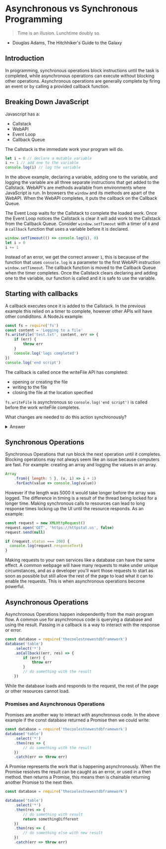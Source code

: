 # Asynchronous vs Synchronous Programming

> Time is an illusion. Lunchtime doubly so.
- Douglas Adams, The Hitchhiker's Guide to the Galaxy

## Introduction

In programming, synchronous operations block instructions until the task is completed, while asynchronous operations can execute without blocking other operations. Asynchronous operations are generally complete by firing an event or by calling a provided callback function.

## Breaking Down JavaScript

Javascript has a:
- Callstack
- WebAPI
- Event Loop
- Callback Queue

The Callstack is the immediate work your program will do.

```js
let i = 0 // declare a mutable variable
i += 1 // add one to the variable
console.log(i) // log the variable
```

In the above example, declaring a variable, adding one to the variable, and logging the variable are all three separate instructions that get added to the Callstack.
WebAPI's are methods available from environments where JavaScript is run. In browsers the `window` and its methods are apart of the WebAPI. When the WebAPI completes, it puts the callback on the Callback Queue. 

The Event Loop waits for the Callstack to complete the loaded work. Once the Event Loop notices the Callstack is clear it will add work to the Callstack from the Callback Queue.
Consider `window.setTimeout` with a timer of `0` and a `callback` function that uses a variable before it is declared.

```js
window.setTimeout(() => console.log(i), 0)
let i = 0 
i += 1
```

Instead of an error, we get the correct answer `1`, this is because of the function that uses `console.log` is a parameter to the first WebAPI instruction `window.setTimeout`. The callback function is moved to the Callback Queue when the timer completes. Once the Callstack clears declaring and adding one to the variable, our function is called and it is safe to use the variable.

## Starting with callbacks

A callback executes once it is added to the Callstack. In the previous example this relied on a timer to complete, however other APIs will have other condiditons. A NodeJs example:

```js
const fs = require('fs')
const content = 'Logging to a file'
fs.writeFile('test.txt', content, err => {
	if (err) {
		throw err
	}
	console.log('logs completed')
})
console.log('end script')
```

The callback is called once the writeFile API has completed:
- opening or creating the file
- writing to the file
- closing the file at the location specified

`fs.writeFile` is asynchronous so `console.log('end script')` is called before the work writeFile completes.

What changes are needed to do this action synchronously?

<details>
<summary>Answer</summary>
```js
const fs = require('fs')
const content = 'Logging to a file'
try {
	fs.writeFileSync('test.txt', content)
	console.log('logs completed')
} catch (err) {
	throw err
}
```

If `err` is thrown the `console.log` is not called.
</details>

## Synchronous Operations

Synchronous Operations that run block the next operation until it completes. Blocking operations may not always seem like an issue because computers are fast. For example: creating an array and logging the values in an array.

```js
Array
	.from({ length: 5 }, (v, i) => i + 1)
	.forEach(value => console.log(value))
```
However if the length was 5000 it would take longer before the array was logged. The difference in timing is a result of the thread being locked for a longer time.
Making synchronous calls to resources can lead to long response times locking up the UI until the resource responds. As an example:

```js
const request = new XMLHttpRequest()
request.open('GET', 'https://httpstat.us', false)
request.send(null)

if (request.status === 200) {
  console.log(request.responseText)
}
```

Making requests to your own services like a database can have the same effect. A common webpage will have many requests to make under unique circumstances, and as a developer you'll want those requests to start as soon as possible but still allow the rest of the page to load what it can to enable the requests.
This is when asynchronous operations become powerful.

## Asynchronous Operations

Asynchronous Operations happen independently from the main program flow. A common use for asynchronous code is querying a database and using the result. Passing in a callback is a way to interact with the response or error.

```js
const database = require('thecoolestnewestdbframework')
database('table')
	.select('*')
	.asCallback((err, res) => {
		if (err) {
			throw err
		}
		// do something with the result
	})
```
While the database loads and responds to the request, the rest of the page or other resources cannot load.

### Promises and Asynchronous Operations

Promises are another way to interact with asynchronous code. In the above example if the const database returned a Promise then we could write:

```js
const database = require('thecoolestnewestdbframework')
database('table')
	.select('*')
	.then(res => {
		// do something with the result
	})
	.catch(err => throw err)
```

A Promise represents the work that is happening asynchronously. When the Promise resolves the result can be caught as an error, or used in a then method. then returns a Promise, this means then is chainable returning another Promise to the next then.

```js
const database = require('thecoolestnewestdbframework')

database('table')
	.select('*')
	.then(res => {
		// do something with result
		return somethingDifferent
	})
	.then(res => {
		// do something else with new result
	})
	.catch(err => throw err)
```
